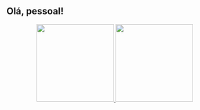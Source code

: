 ## Olá, pessoal!

<div align="center">
  <a href="https://github.com/mikaelly">
  <img height="180em" src="https://github-readme-stats.vercel.app/api?username=mikaelly&show_icons=true&theme=dracula&include_all_commits=true&count_private=true"/>
  <img height="180em" src="https://github-readme-stats.vercel.app/api/top-langs/?username=mikaelly&layout=compact&langs_count=7&theme=dracula"/>
</div>
<div style="display: inline_block"><br>
